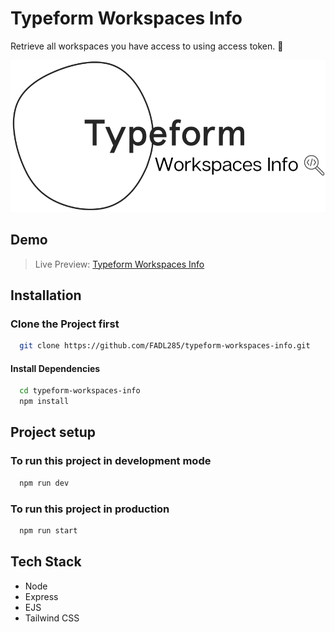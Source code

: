 # Typeform Workspaces Info

Retrieve all workspaces you have access to using access token. 🔐

![Logo](public/logo.svg)

## Demo

> Live Preview: [Typeform Workspaces Info](http://127.0.0.1:3000/)

## Installation

### Clone the Project first

```bash
  git clone https://github.com/FADL285/typeform-workspaces-info.git
```

#### Install Dependencies

```bash
  cd typeform-workspaces-info
  npm install
```

## Project setup

### To run this project in development mode

```bash
  npm run dev
```

### To run this project in production

```bash
  npm run start
```

## Tech Stack

- Node
- Express
- EJS
- Tailwind CSS
